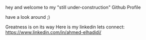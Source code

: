 hey and welcome to my "still under-construction" Github Profile 

have a look around ;)

Greatness is on its way 
Here is my linkedin lets connect: https://www.linkedin.com/in/ahmed-elhadidi/
